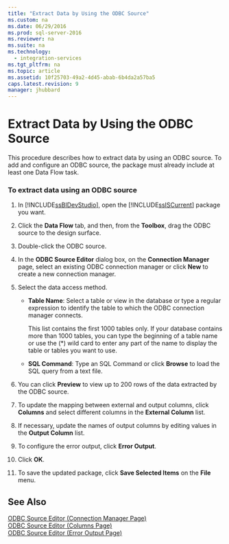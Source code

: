 ```yaml
---
title: "Extract Data by Using the ODBC Source"
ms.custom: na
ms.date: 06/29/2016
ms.prod: sql-server-2016
ms.reviewer: na
ms.suite: na
ms.technology: 
  - integration-services
ms.tgt_pltfrm: na
ms.topic: article
ms.assetid: 10f25703-49a2-4d45-abab-6b4da2a57ba5
caps.latest.revision: 9
manager: jhubbard
---
```

# Extract Data by Using the ODBC Source
This procedure describes how to extract data by using an ODBC source. To add and configure an ODBC source, the package must already include at least one Data Flow task.  
  
### To extract data using an ODBC source  
  
1.  In [!INCLUDE[ssBIDevStudio](../../Topics/TopicNameContainA/includes/ssBIDevStudio_md.md)], open the [!INCLUDE[ssISCurrent](../../Topics/TopicNameContainA/includes/ssISCurrent_md.md)] package you want.  
  
2.  Click the **Data Flow** tab, and then, from the **Toolbox**, drag the ODBC source to the design surface.  
  
3.  Double-click the ODBC source.  
  
4.  In the **ODBC Source Editor** dialog box, on the **Connection Manager** page, select an existing ODBC connection manager or click **New** to create a new connection manager.  
  
5.  Select the data access method.  
  
    -   **Table Name**: Select a table or view in the database or type a regular expression to identify the table to which the ODBC connection manager connects.  
  
         This list contains the first 1000 tables only. If your database contains more than 1000 tables, you can type the beginning of a table name or use the (*) wild card to enter any part of the name to display the table or tables you want to use.  
  
    -   **SQL Command**: Type an SQL Command or click **Browse** to load the SQL query from a text file.  
  
6.  You can click **Preview** to view up to 200 rows of the data extracted by the ODBC source.  
  
7.  To update the mapping between external and output columns, click **Columns** and select different columns in the **External Column** list.  
  
8.  If necessary, update the names of output columns by editing values in the **Output Column** list.  
  
9. To configure the error output, click **Error Output**.  
  
10. Click **OK**.  
  
11. To save the updated package, click **Save Selected Items** on the **File** menu.  
  
## See Also  
 [ODBC Source Editor (Connection Manager Page)](../../Topics/TopicNameNotContainA/ODBC-Source-Editor--Connection-Manager-Page-.md)   
 [ODBC Source Editor (Columns Page)](../../Topics/TopicNameNotContainA/ODBC-Source-Editor--Columns-Page-.md)   
 [ODBC Source Editor (Error Output Page)](../../Topics/TopicNameNotContainA/ODBC-Source-Editor--Error-Output-Page-.md)